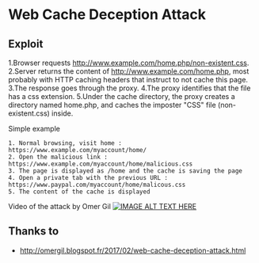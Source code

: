 # Web Cache Deception Attack

## Exploit
1.Browser requests http://www.example.com/home.php/non-existent.css.
2.Server returns the content of http://www.example.com/home.php, most probably with HTTP caching headers that instruct to not cache this page.
3.The response goes through the proxy.
4.The proxy identifies that the file has a css extension.
5.Under the cache directory, the proxy creates a directory named home.php, and caches the imposter "CSS" file (non-existent.css) inside.

Simple example
```
1. Normal browsing, visit home : https://www.example.com/myaccount/home/
2. Open the malicious link : https://www.example.com/myaccount/home/malicious.css
3. The page is displayed as /home and the cache is saving the page
4. Open a private tab with the previous URL : https://www.paypal.com/myaccount/home/malicous.css
5. The content of the cache is displayed
```

Video of the attack by Omer Gil
[![IMAGE ALT TEXT HERE](https://img.youtube.com/vi/pLte7SomUB8/0.jpg)](https://www.youtube.com/watch?v=pLte7SomUB8)

## Thanks to
* http://omergil.blogspot.fr/2017/02/web-cache-deception-attack.html